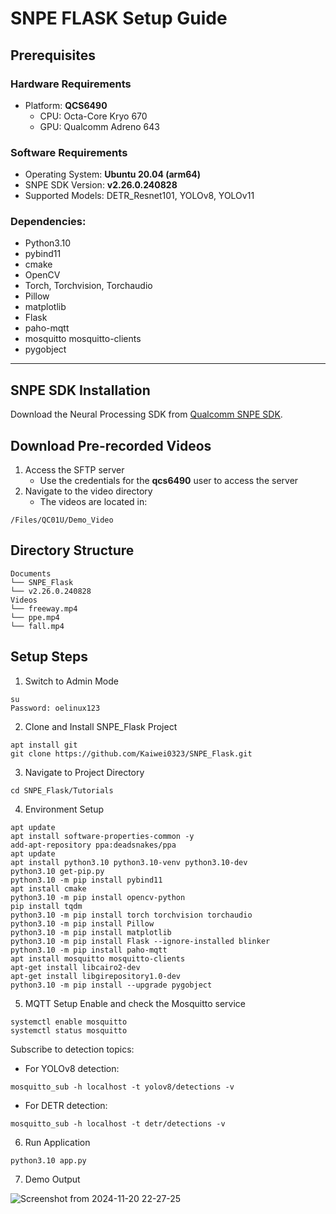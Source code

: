 # SNPE FLASK Setup Guide

## Prerequisites

### Hardware Requirements
- Platform: **QCS6490**
  - CPU: Octa-Core Kryo 670 
  - GPU: Qualcomm Adreno 643

### Software Requirements
- Operating System: **Ubuntu 20.04 (arm64)**
- SNPE SDK Version: **v2.26.0.240828**
- Supported Models: DETR_Resnet101, YOLOv8, YOLOv11

### Dependencies:
- Python3.10
- pybind11
- cmake
- OpenCV
- Torch, Torchvision, Torchaudio
- Pillow
- matplotlib
- Flask
- paho-mqtt
- mosquitto mosquitto-clients
- pygobject
---

## SNPE SDK Installation

Download the Neural Processing SDK from [Qualcomm SNPE SDK](https://www.qualcomm.com/developer/software/neural-processing-sdk-for-ai).

## Download Pre-recorded Videos
1. Access the SFTP server
    - Use the credentials for the **qcs6490** user to access the server
2. Navigate to the video directory
    - The videos are located in: 
```
/Files/QC01U/Demo_Video
```

## Directory Structure
```
Documents
└── SNPE_Flask
└── v2.26.0.240828
Videos
└── freeway.mp4
└── ppe.mp4
└── fall.mp4
```

## Setup Steps
1. Switch to Admin Mode
```
su
Password: oelinux123
```

2. Clone and Install SNPE_Flask Project
```
apt install git
git clone https://github.com/Kaiwei0323/SNPE_Flask.git
```

3. Navigate to Project Directory
```
cd SNPE_Flask/Tutorials
```

4. Environment Setup
```
apt update
apt install software-properties-common -y
add-apt-repository ppa:deadsnakes/ppa
apt update
apt install python3.10 python3.10-venv python3.10-dev
python3.10 get-pip.py
python3.10 -m pip install pybind11
apt install cmake
python3.10 -m pip install opencv-python
pip install tqdm
python3.10 -m pip install torch torchvision torchaudio
python3.10 -m pip install Pillow
python3.10 -m pip install matplotlib
python3.10 -m pip install Flask --ignore-installed blinker
python3.10 -m pip install paho-mqtt
apt install mosquitto mosquitto-clients
apt-get install libcairo2-dev
apt-get install libgirepository1.0-dev
python3.10 -m pip install --upgrade pygobject
```

5. MQTT Setup
Enable and check the Mosquitto service
```
systemctl enable mosquitto
systemctl status mosquitto
```
Subscribe to detection topics:
* For YOLOv8 detection:
```
mosquitto_sub -h localhost -t yolov8/detections -v
```
* For DETR detection:
```
mosquitto_sub -h localhost -t detr/detections -v
```

6. Run Application
```
python3.10 app.py
```

7. Demo Output

![Screenshot from 2024-11-20 22-27-25](https://github.com/user-attachments/assets/48dd959c-8b56-4b08-a4f8-f379255f2386)


